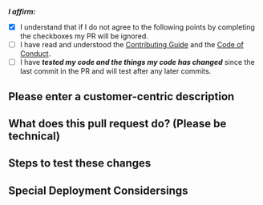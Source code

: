 <!-- Remove space and place 'x' mark between square [] brackets or click the checkbox after saving to affirm the following points: -->
<!-- (it should look like this: - [x] I have ...) -->

**_I affirm:_**

- [x] I understand that if I do not agree to the following points by completing the checkboxes my PR will be ignored.
- [ ] I have read and understood the [Contributing Guide](https://github.com/AirSkyBoat/AirSkyBoat/blob/staging/CONTRIBUTING.md) and the [Code of Conduct](https://github.com/AirSkyBoat/AirSkyBoat/blob/staging/CODE_OF_CONDUCT.md).
- [ ] I have _**tested my code and the things my code has changed**_ since the last commit in the PR and will test after any later commits.

## Please enter a customer-centric description

<!-- Example: Adjusted the damage limits on physical weaponskills (Shozokui) -->

## What does this pull request do? (Please be technical)

<!-- Describe what your PR does here. If it closes an existing issue, you can mention: "Closes #1234" and GitHub will link this PR to that issue. -->

## Steps to test these changes

<!-- Clear and detailed steps to test your changes here. -->

## Special Deployment Considersings

<!-- Include any steps that need to be taken when deploying to the live environment. Example: Need to run one_time_sql_conversion.sql -->
